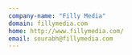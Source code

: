 ```yaml
---
company-name: "Filly Media"
domain: fillymedia.com
home: http://www.fillymedia.com/
email: sourabh@fillymedia.com
---
```




